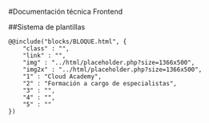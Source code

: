 #Documentación técnica Frontend

##Sistema de plantillas



	@@include("blocks/BLOQUE.html", {
    	"class" : "",
    	"link" : "",
    	"img" : "../html/placeholder.php?size=1366x500",
    	"img2x" : "../html/placeholder.php?size=1366x500",
    	"1" : "Cloud Academy",	    	
    	"2" : "Formación a cargo de especialistas",
    	"3" : "",
    	"4" : "",
    	"5" : ""		    			    	
	})
